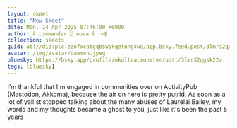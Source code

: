 ```yaml
---
layout: skeet
title: "New Skeet"
date: Mon, 14 Apr 2025 07:46:00 +0000
author: ⸸ commander ░ nova ⸸ :~$
collection: skeets
guid: at://did:plc:zzofxcatgqb5wpkqetnng4wo/app.bsky.feed.post/3lmr32qgsk22a
avatar: /img/avatar/daemon.jpeg
bluesky: https://bsky.app/profile/mkultra.monster/post/3lmr32qgsk22a
tags: [bluesky]
---
```


I'm thankful that I'm engaged in communities over on ActivityPub (Mastodon, Akkoma), because the air on here is pretty putrid. As soon as a lot of yall'st stopped talking about the many abuses of Laurelai Bailey, my words and my thoughts became a ghost to you, just like it's been the past 5 years
